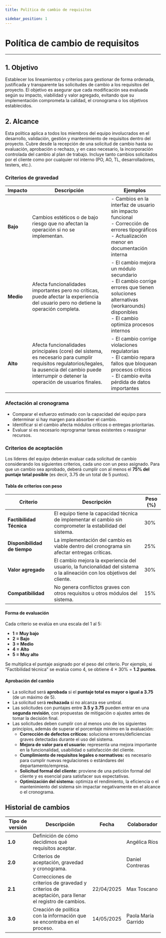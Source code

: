 ```yaml
---
title: Política de cambio de requisitos

sidebar_position: 1
---
```


# **Política de cambio de requisitos**

---

## **1. Objetivo**
Establecer los lineamientos y criterios para gestionar de forma ordenada, justificada y transparente las solicitudes de cambio a los requisitos del proyecto. El objetivo es asegurar que cada modificación sea evaluada según su impacto, viabilidad y valor agregado, evitando que su implementación comprometa la calidad, el cronograma o los objetivos establecidos.

## **2. Alcance**
Esta política aplica a todos los miembros del equipo involucrados en el desarrollo, validación, gestión y mantenimiento de requisitos dentro del proyecto. Cubre desde la recepción de una solicitud de cambio hasta su evaluación, aprobación o rechazo, y en caso necesario, la incorporación controlada del cambio al plan de trabajo. Incluye tanto cambios solicitados por el cliente como por cualquier rol interno (PO, AO, TL, desarrolladores, testers, etc.).

### Criterios de gravedad

| Impacto | Descripción | Ejemplos 
| ------- | ----------- | - | 
|   **Bajo**  | Cambios estéticos o de bajo riesgo que no afectan la operación si no se implementan. | - Cambios en la interfaz de usuario sin impacto funcional  <br/>- Corrección de errores tipográficos <br/>- Actualización menor en documentación interna |
|  **Medio**  | Afecta funcionalidades importantes pero no críticas, puede afectar la experiencia del usuario pero no detiene la operación completa. | - El cambio mejora un módulo secundario <br/> - El cambio corrige errores que tienen soluciones alternativas (workarounds) disponibles <br/> - El cambio optimiza procesos internos | 
|  **Alto**   | Afecta funcionalidades principales (core) del sistema, es necesario para cumplir requisitos regulatorios/legales, la ausencia del cambio puede interrumpir o detener la operación de usuarios finales. | - El cambio corrige violaciones regulatorias <br/> - El cambio repara fallos que bloquean procesos críticos <br/> - El cambio evita pérdida de datos importantes | 

### Afectación al cronograma
- Comparar el esfuerzo estimado con la capacidad del equipo para determinar si hay margen para absorber el cambio.
- Identificar si el cambio afecta módulos críticos o entregas prioritarias.
- Evaluar si es necesario reprogramar tareas existentes o reasignar recursos.

### Criterios de aceptación

Los líderes del equipo deberán evaluar cada solicitud de cambio considerando los siguientes criterios, cada uno con un peso asignado. Para que un cambio sea aprobado, deberá cumplir con al menos el **75% del puntaje total posible** (es decir, 3.75 de un total de 5 puntos).

#### Tabla de criterios con peso

| Criterio                   | Descripción                                                                                                                                      | Peso (%) |
|----------------------------|--------------------------------------------------------------------------------------------------------------------------------------------------|----------|
| **Factibilidad Técnica**   | El equipo tiene la capacidad técnica de implementar el cambio sin comprometer la estabilidad del sistema.                                        | 30%      |
| **Disponibilidad de tiempo** | La implementación del cambio es viable dentro del cronograma sin afectar entregas críticas.                                                       | 25%      |
| **Valor agregado**         | El cambio mejora la experiencia del usuario, la funcionalidad del sistema o la alineación con los objetivos del cliente.                         | 30%      |
| **Compatibilidad**         | No genera conflictos graves con otros requisitos u otros módulos del sistema.                                                                   | 15%      |

#### Forma de evaluación

Cada criterio se evalúa en una escala del 1 al 5:
- **1 = Muy bajo**
- **2 = Bajo**
- **3 = Medio**
- **4 = Alto**
- **5 = Muy alto**

Se multiplica el puntaje asignado por el peso del criterio. Por ejemplo, si “Factibilidad técnica” se evalúa como 4, se obtiene 4 × 30% = **1.2 puntos**.

#### Aprobación del cambio

- La solicitud será **aprobada** si el **puntaje total es mayor o igual a 3.75** (de un máximo de 5).
- La solicitud será **rechazada** si no alcanza ese umbral.
- Las solicitudes con puntajes entre **3.5 y 3.75** pueden entrar en una **segunda revisión**, con propuestas de mitigación o ajustes antes de tomar la decisión final. 
- Las solicitudes deben cumplir con al menos uno de los siguientes principios, además de superar el porcentaje mínimo en la evaluación:
  - **Corrección de defectos críticos:** soluciona errores/deficiencias graves detectadas durante el uso del sistema. 
  - **Mejora de valor para el usuario:** representa una mejora importante en la funcionalidad, usabilidad o satisfacción del cliente. 
  - **Cumplimiento de requisitos legales o normativos:** es necesario para cumplir nuevas regulaciones o estándares del departamento/empresa. 
  - **Solicitud formal del cliente:** proviene de una petición formal del cliente y es esencial para satisfacer sus expectativas. 
  - **Optimización del sistema:** optimiza el rendimiento, la eficiencia o el mantenimiento del sistema sin impactar negativamente en el alcance o el cronograma. 


## Historial de cambios

| **Tipo de versión** | **Descripción**                                      | **Fecha** | **Colaborador**                                   |
| ------------------- | ---------------------------------------------------- | --------- | ------------------------------------------------- |
| **1.0**             | Definición de cómo decidimos qué requisitos aceptar. |            | Angélica Ríos                                    |
| **2.0**             | Criterios de aceptación, gravedad y cronograma.      |            | Daniel Contreras                             |
| **2.1**             | Correcciones de criterios de gravedad y criterios de aceptación, para llenar el registro de cambios.    |      22/04/2025        |  Max Toscano
| **3.0**             |  Creación de política con la información que se encontraba en el proceso. |      14/05/2025        |  Paola María Garrido
